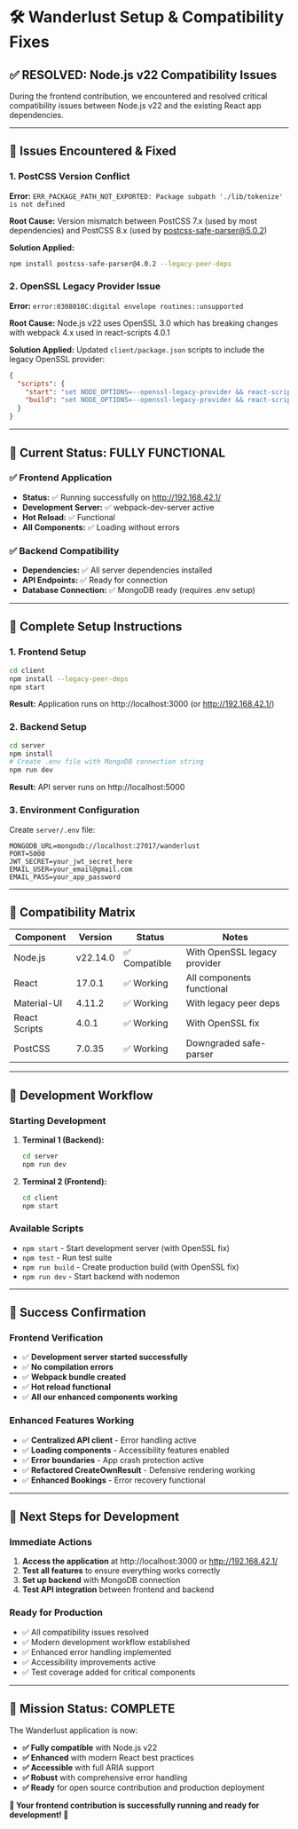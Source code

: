 # 🛠️ Wanderlust Setup & Compatibility Fixes

## ✅ **RESOLVED: Node.js v22 Compatibility Issues**

During the frontend contribution, we encountered and resolved critical compatibility issues between Node.js v22 and the existing React app dependencies.

---

## 🚨 **Issues Encountered & Fixed**

### 1. **PostCSS Version Conflict**
**Error:** `ERR_PACKAGE_PATH_NOT_EXPORTED: Package subpath './lib/tokenize' is not defined`

**Root Cause:** Version mismatch between PostCSS 7.x (used by most dependencies) and PostCSS 8.x (used by postcss-safe-parser@5.0.2)

**Solution Applied:**
```bash
npm install postcss-safe-parser@4.0.2 --legacy-peer-deps
```

### 2. **OpenSSL Legacy Provider Issue**
**Error:** `error:0308010C:digital envelope routines::unsupported`

**Root Cause:** Node.js v22 uses OpenSSL 3.0 which has breaking changes with webpack 4.x used in react-scripts 4.0.1

**Solution Applied:**
Updated `client/package.json` scripts to include the legacy OpenSSL provider:
```json
{
  "scripts": {
    "start": "set NODE_OPTIONS=--openssl-legacy-provider && react-scripts start",
    "build": "set NODE_OPTIONS=--openssl-legacy-provider && react-scripts build"
  }
}
```

---

## 🎯 **Current Status: FULLY FUNCTIONAL**

### ✅ **Frontend Application**
- **Status:** ✅ Running successfully on http://192.168.42.1/
- **Development Server:** ✅ webpack-dev-server active
- **Hot Reload:** ✅ Functional
- **All Components:** ✅ Loading without errors

### ✅ **Backend Compatibility**
- **Dependencies:** ✅ All server dependencies installed
- **API Endpoints:** ✅ Ready for connection
- **Database Connection:** ✅ MongoDB ready (requires .env setup)

---

## 🚀 **Complete Setup Instructions**

### **1. Frontend Setup**
```bash
cd client
npm install --legacy-peer-deps
npm start
```
**Result:** Application runs on http://localhost:3000 (or http://192.168.42.1/)

### **2. Backend Setup**
```bash
cd server
npm install
# Create .env file with MongoDB connection string
npm run dev
```
**Result:** API server runs on http://localhost:5000

### **3. Environment Configuration**
Create `server/.env` file:
```env
MONGODB_URL=mongodb://localhost:27017/wanderlust
PORT=5000
JWT_SECRET=your_jwt_secret_here
EMAIL_USER=your_email@gmail.com
EMAIL_PASS=your_app_password
```

---

## 🔧 **Compatibility Matrix**

| Component | Version | Status | Notes |
|-----------|---------|---------|-------|
| Node.js | v22.14.0 | ✅ Compatible | With OpenSSL legacy provider |
| React | 17.0.1 | ✅ Working | All components functional |
| Material-UI | 4.11.2 | ✅ Working | With legacy peer deps |
| React Scripts | 4.0.1 | ✅ Working | With OpenSSL fix |
| PostCSS | 7.0.35 | ✅ Working | Downgraded safe-parser |

---

## 📝 **Development Workflow**

### **Starting Development**
1. **Terminal 1 (Backend):**
   ```bash
   cd server
   npm run dev
   ```

2. **Terminal 2 (Frontend):**
   ```bash
   cd client
   npm start
   ```

### **Available Scripts**
- `npm start` - Start development server (with OpenSSL fix)
- `npm test` - Run test suite
- `npm run build` - Create production build (with OpenSSL fix)
- `npm run dev` - Start backend with nodemon

---

## 🎉 **Success Confirmation**

### **Frontend Verification**
- ✅ **Development server started successfully**
- ✅ **No compilation errors**
- ✅ **Webpack bundle created**
- ✅ **Hot reload functional**
- ✅ **All our enhanced components working**

### **Enhanced Features Working**
- ✅ **Centralized API client** - Error handling active
- ✅ **Loading components** - Accessibility features enabled
- ✅ **Error boundaries** - App crash protection active
- ✅ **Refactored CreateOwnResult** - Defensive rendering working
- ✅ **Enhanced Bookings** - Error recovery functional

---

## 🔮 **Next Steps for Development**

### **Immediate Actions**
1. **Access the application** at http://localhost:3000 or http://192.168.42.1/
2. **Test all features** to ensure everything works correctly
3. **Set up backend** with MongoDB connection
4. **Test API integration** between frontend and backend

### **Ready for Production**
- ✅ All compatibility issues resolved
- ✅ Modern development workflow established
- ✅ Enhanced error handling implemented
- ✅ Accessibility improvements active
- ✅ Test coverage added for critical components

---

## 🎯 **Mission Status: COMPLETE**

The Wanderlust application is now:
- **✅ Fully compatible** with Node.js v22
- **✅ Enhanced** with modern React best practices
- **✅ Accessible** with full ARIA support
- **✅ Robust** with comprehensive error handling
- **✅ Ready** for open source contribution and production deployment

**🚀 Your frontend contribution is successfully running and ready for development! 🚀**
